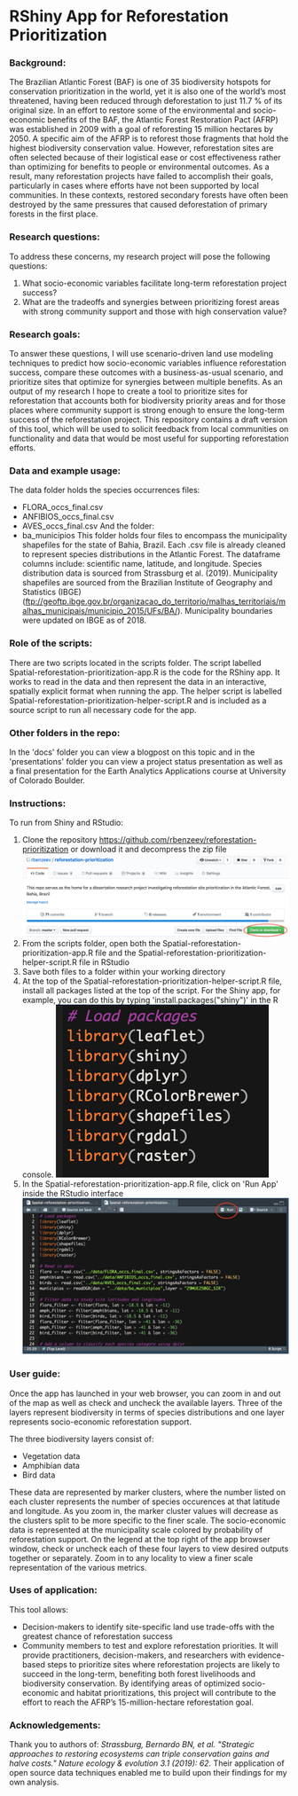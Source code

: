 # RShiny App for Reforestation Prioritization

### Background: 
The Brazilian Atlantic Forest (BAF) is one of 35 biodiversity hotspots for conservation prioritization in the world, yet it is also one of the world’s most threatened, having been reduced through deforestation to just 11.7 % of its original size. In an effort to restore some of the environmental and socio-economic benefits of the BAF, the Atlantic Forest Restoration Pact (AFRP) was established in 2009 with a goal of reforesting 15 million hectares by 2050. A specific aim of the AFRP is to reforest those fragments that hold the highest biodiversity conservation value. However, reforestation sites are often selected because of their logistical ease or cost effectiveness rather than optimizing for benefits to people or environmental outcomes. As a result, many reforestation projects have failed to accomplish their goals, particularly in cases where efforts have not been supported by local communities. In these contexts, restored secondary forests have often been destroyed by the same pressures that caused deforestation of primary forests in the first place.

### Research questions: 
To address these concerns, my research project will pose the following questions: 
1. What socio-economic variables facilitate long-term reforestation project success? 
2. What are the tradeoffs and synergies between prioritizing forest areas with strong community support and those with high conservation value? 

### Research goals: 
To answer these questions, I will use scenario-driven land use modeling techniques to predict how socio-economic variables influence reforestation success, compare these outcomes with a business-as-usual scenario, and prioritize sites that optimize for synergies between multiple benefits. As an output of my research I hope to create a tool to prioritize sites for reforestation that accounts both for biodiversity priority areas and for those places where community support is strong enough to ensure the long-term success of the reforestation project. This repository contains a draft version of this tool, which will be used to solicit feedback from local communities on functionality and data that would be most useful for supporting reforestation efforts.

### Data and example usage: 
The data folder holds the species occurrences files: 
* FLORA_occs_final.csv
* ANFIBIOS_occs_final.csv
* AVES_occs_final.csv
And the folder: 
* ba_municipios 
This folder holds four files to encompass the municipality shapefiles for the state of Bahia, Brazil. Each .csv file is already cleaned to represent species distributions in the Atlantic Forest. The dataframe columns include: scientific name, latitude, and longitude. Species distribution data is sourced from Strassburg et al. (2019). Municipality shapefiles are sourced from the Brazilian Institute of Geography and Statistics (IBGE) (ftp://geoftp.ibge.gov.br/organizacao_do_territorio/malhas_territoriais/malhas_municipais/municipio_2015/UFs/BA/). Municipality boundaries were updated on IBGE as of 2018. 

### Role of the scripts: 
There are two scripts located in the scripts folder. The script labelled Spatial-reforestation-prioritization-app.R is the code for the RShiny app. It works to read in the data and then represent the data in an interactive, spatially explicit format when running the app. 
The helper script is labelled Spatial-reforestation-prioritization-helper-script.R and is included as a source script to run all necessary code for the app. 

### Other folders in the repo:
In the 'docs' folder you can view a blogpost on this topic and in the 'presentations' folder you can view a project status presentation as well as a final presentation for the Earth Analytics Applications course at University of Colorado Boulder. 

### Instructions: 
To run from Shiny and RStudio:
1. Clone the repository https://github.com/rbenzeev/reforestation-prioritization or download it and decompress the zip file
![ ](images/Clone-repo-image.png)
2. From the scripts folder, open both the Spatial-reforestation-prioritization-app.R file and the Spatial-reforestation-prioritization-helper-script.R file in RStudio 
3. Save both files to a folder within your working directory
4. At the top of the Spatial-reforestation-prioritization-helper-script.R file, install all packages listed at the top of the script. For the Shiny app, for example, you can do this by typing 'install.packages("shiny")' in the R console. 
![ ](images/Load-packages.png)
5. In the Spatial-reforestation-prioritization-app.R file, click on 'Run App' inside the RStudio interface  
![ ](images/Run-shiny-app-image.png)

### User guide: 
Once the app has launched in your web browser, you can zoom in and out of the map as well as check and uncheck the available layers. Three of the layers represent biodiversity in terms of species distributions and one layer represents socio-economic reforestation support. 

The three biodiversity layers consist of: 
* Vegetation data
* Amphibian data 
* Bird data 

These data are represented by marker clusters, where the number listed on each cluster represents the number of species occurences at that latitude and longitude. As you zoom in, the marker cluster values will decrease as the clusters split to be more specific to the finer scale. The socio-economic data is represented at the municipality scale colored by probability of reforestation support. On the legend at the top right of the app browser window, check or uncheck each of these four layers to view desired outputs together or separately. Zoom in to any locality to view a finer scale representation of the various metrics. 

### Uses of application:
This tool allows: 
* Decision-makers to identify site-specific land use trade-offs with the greatest chance of reforestation success
* Community members to test and explore reforestation priorities. 
It will provide practitioners, decision-makers, and researchers with evidence-based steps to prioritize sites where reforestation projects are likely to succeed in the long-term, benefiting both forest livelihoods and biodiversity conservation. By identifying areas of optimized socio-economic and habitat prioritizations, this project will contribute to the effort to reach the AFRP’s 15-million-hectare reforestation goal.

### Acknowledgements: 
Thank you to authors of: *Strassburg, Bernardo BN, et al. "Strategic approaches to restoring ecosystems can triple conservation gains and halve costs." Nature ecology & evolution 3.1 (2019): 62.* Their application of open source data techniques enabled me to build upon their findings for my own analysis. 
